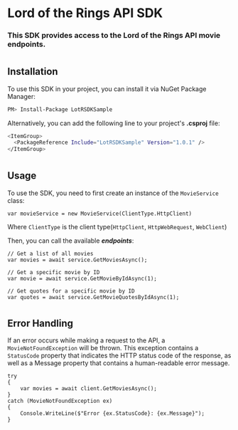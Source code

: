 # Lord of the Rings API SDK
### This SDK provides access to the Lord of the Rings API movie endpoints.
#
## Installation

To use this SDK in your project, you can install it via NuGet Package Manager:

```sh
PM> Install-Package LotRSDKSample
```
Alternatively, you can add the following line to your project's **.csproj** file:
```sh
<ItemGroup>
  <PackageReference Include="LotRSDKSample" Version="1.0.1" />
</ItemGroup>
```
#
## Usage
To use the SDK, you need to first create an instance of the `MovieService`  class:

```
var movieService = new MovieService(ClientType.HttpClient)
```
Where `ClientType` is the client type(`HttpClient`, `HttpWebRequest`, `WebClient`)

Then, you can call the available ***endpoints***:
```
// Get a list of all movies
var movies = await service.GetMoviesAsync();
```
```
// Get a specific movie by ID
var movie = await service.GetMovieByIdAsync(1);
```
```
// Get quotes for a specific movie by ID
var quotes = await service.GetMovieQuotesByIdAsync(1);
```
#
## Error Handling
If an error occurs while making a request to the API, a `MovieNotFoundException` will be thrown. This exception contains a `StatusCode` property that indicates the HTTP status code of the response, as well as a Message property that contains a human-readable error message.
```
try
{
    var movies = await client.GetMoviesAsync();
}
catch (MovieNotFoundException ex)
{
    Console.WriteLine($"Error {ex.StatusCode}: {ex.Message}");
}
```
